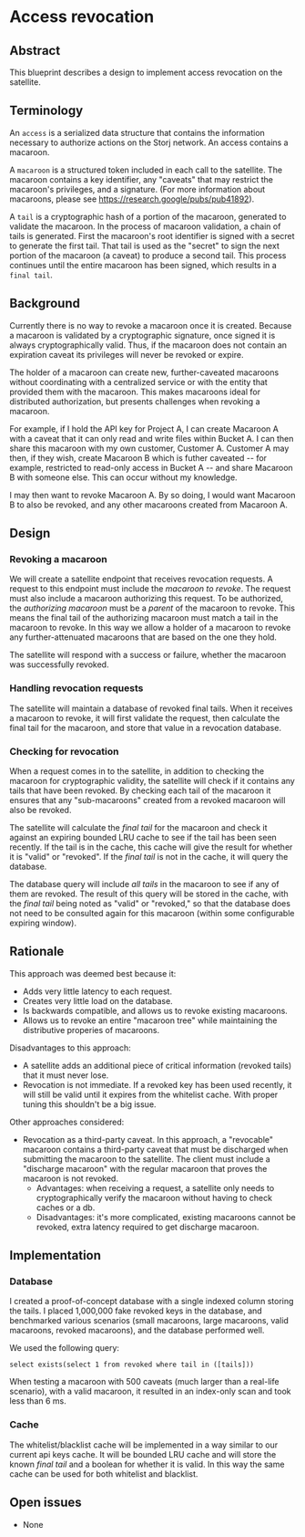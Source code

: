 # Access revocation

## Abstract

This blueprint describes a design to implement access revocation on the
satellite.

## Terminology

An `access` is a serialized data structure that contains the information
necessary to authorize actions on the Storj network. An access contains a
macaroon.

A `macaroon` is a structured token included in each call to the satellite. The
macaroon contains a key identifier, any "caveats" that may restrict the
macaroon's privileges, and a signature. (For more information about macaroons,
please see https://research.google/pubs/pub41892).

A `tail` is a cryptographic hash of a portion of the macaroon, generated to
validate the macaroon. In the process of macaroon validation, a chain of tails
is generated. First the macaroon's root identifier is signed with a secret to
generate the first tail. That tail is used as the "secret" to sign the next
portion of the macaroon (a caveat) to produce a second tail. This process
continues until the entire macaroon has been signed, which results in a `final
tail`.

## Background

Currently there is no way to revoke a macaroon once it is created. Because a
macaroon is validated by a cryptographic signature, once signed it is always
cryptographically valid. Thus, if the macaroon does not contain an expiration
caveat its privileges will never be revoked or expire.

The holder of a macaroon can create new, further-caveated macaroons without
coordinating with a centralized service or with the entity that provided them
with the macaroon. This makes macaroons ideal for distributed authorization, but
presents challenges when revoking a macaroon.

For example, if I hold the API key for Project A, I can create Macaroon A with a
caveat that it can only read and write files within Bucket A. I can
then share this macaroon with my own customer, Customer A. Customer A may then,
if they wish, create Macaroon B which is futher caveated -- for example,
restricted to read-only access in Bucket A -- and share Macaroon B with someone
else. This can occur without my knowledge.

I may then want to revoke Macaroon A. By so doing, I would want Macaroon B to
also be revoked, and any other macaroons created from Macaroon A.

## Design

### Revoking a macaroon

We will create a satellite endpoint that receives revocation requests. A request
to this endpoint must include the _macaroon to revoke_. The request must also
include a macaroon authorizing this request. To be authorized, the _authorizing
macaroon_ must be a _parent_ of the macaroon to revoke. This means the final
tail of the authorizing macaroon must match a tail in the macaroon to revoke. In
this way we allow a holder of a macaroon to revoke any further-attenuated
macaroons that are based on the one they hold.

The satellite will respond with a success or failure, whether the macaroon was
successfully revoked.

### Handling revocation requests

The satellite will maintain a database of revoked final tails. When it receives
a macaroon to revoke, it will first validate the request, then calculate the
final tail for the macaroon, and store that value in a revocation database.

### Checking for revocation

When a request comes in to the satellite, in addition to checking the macaroon
for cryptographic validity, the satellite will check if it contains any tails
that have been revoked. By checking each tail of the macaroon it ensures that
any "sub-macaroons" created from a revoked macaroon will also be revoked.

The satellite will calculate the _final tail_ for the macaroon and check it
against an expiring bounded LRU cache to see if the tail has been seen recently.
If the tail is in the cache, this cache will give the result for whether it is
"valid" or "revoked". If the _final tail_ is not in the cache, it will query the
database.

The database query will include _all tails_ in the macaroon to see if any of
them are revoked. The result of this query will be stored in the cache, with the
_final tail_ being noted as "valid" or "revoked," so that the database does not
need to be consulted again for this macaroon (within some configurable expiring
window).

## Rationale

This approach was deemed best because it:

- Adds very little latency to each request.
- Creates very little load on the database.
- Is backwards compatible, and allows us to revoke existing macaroons.
- Allows us to revoke an entire "macaroon tree" while maintaining the
  distributive properies of macaroons.

Disadvantages to this approach:

- A satellite adds an additional piece of critical information (revoked tails)
  that it must never lose.
- Revocation is not immediate. If a revoked key has been used recently, it will
  still be valid until it expires from the whitelist cache. With proper tuning
  this shouldn't be a big issue.

Other approaches considered:

- Revocation as a third-party caveat. In this approach, a "revocable" macaroon
  contains a third-party caveat that must be discharged when submitting the
  macaroon to the satellite. The client must include a "discharge macaroon" with
  the regular macaroon that proves the macaroon is not revoked.
    - Advantages: when receiving a request, a satellite only needs to
      cryptographically verify the macaroon without having to check caches or a
      db.
    - Disadvantages: it's more complicated, existing macaroons cannot be
      revoked, extra latency required to get discharge macaroon.

## Implementation

### Database

I created a proof-of-concept database with a single indexed column storing the
tails. I placed 1,000,000 fake revoked keys in the database, and benchmarked
various scenarios (small macaroons, large macaroons, valid macaroons, revoked
macaroons), and the database performed well.

We used the following query:

`select exists(select 1 from revoked where tail in ([tails]))`

When testing a macaroon with 500 caveats (much larger than a real-life
scenario), with a valid macaroon, it resulted in an index-only scan and took
less than 6 ms.

### Cache

The whitelist/blacklist cache will be implemented in a way similar to our
current api keys cache. It will be bounded LRU cache and will store the known
_final tail_ and a boolean for whether it is valid. In this way the same cache
can be used for both whitelist and blacklist.

## Open issues

- None
